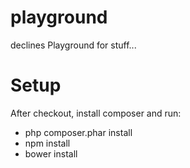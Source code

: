 # playground
declines Playground for stuff...

Setup
=====

After checkout, install composer and run:

* php composer.phar install
* npm install
* bower install
